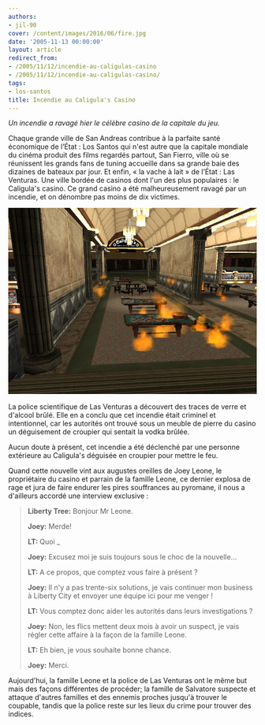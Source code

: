 ```yaml
---
authors:
- jil-90
cover: /content/images/2016/06/fire.jpg
date: '2005-11-13 00:00:00'
layout: article
redirect_from:
- /2005/11/12/incendie-au-caligulas-casino
- /2005/11/12/incendie-au-caligulas-casino/
tags:
- los-santos
title: Incendie au Caligula's Casino
---
```



_Un incendie a ravagé hier le célèbre casino de la capitale du jeu._

Chaque grande ville de San Andreas contribue à la parfaite santé économique de l’État : Los Santos qui n'est autre que la capitale mondiale du cinéma produit des films regardés partout, San Fierro, ville où se réunissent les grands fans de tuning accueille dans sa grande baie des dizaines de bateaux par jour. Et enfin, « la vache à lait » de l’État : Las Venturas. Une ville bordée de casinos dont l'un des plus populaires : le Caligula's casino. Ce grand casino a été malheureusement ravagé par un incendie, et on dénombre pas moins de dix victimes.

![](/content/images/2005/01/fire2.jpg)

La police scientifique de Las Venturas a découvert des traces de verre et d'alcool brûlé. Elle en a conclu que cet incendie était criminel et intentionnel, car les autorités ont trouvé sous un meuble de pierre du casino un déguisement de croupier qui sentait la vodka brûlée.

Aucun doute à présent, cet incendie a été déclenché par une personne extérieure au Caligula's déguisée en croupier pour mettre le feu.

Quand cette nouvelle vint aux augustes oreilles de Joey Leone, le propriétaire du casino et parrain de la famille Leone, ce dernier explosa de rage et jura de faire endurer les pires souffrances au pyromane, il nous a d'ailleurs accordé une interview exclusive :

> **Liberty Tree:** Bonjour Mr Leone.
> 
> **Joey:** Merde!
> 
> **LT:** Quoi \_
> 
> **Joey:** Excusez moi je suis toujours sous le choc de la nouvelle...
> 
> **LT:** A ce propos, que comptez vous faire à présent ?
> 
> **Joey:** Il n'y a pas trente-six solutions, je vais continuer mon business à Liberty City et envoyer une équipe ici pour me venger !
> 
> **LT:** Vous comptez donc aider les autorités dans leurs investigations ?
> 
> **Joey:** Non, les flics mettent deux mois à avoir un suspect, je vais régler cette affaire à la façon de la famille Leone.
> 
> **LT:** Eh bien, je vous souhaite bonne chance.
> 
> **Joey:** Merci.

Aujourd'hui, la famille Leone et la police de Las Venturas ont le même but mais des façons différentes de procéder; la famille de Salvatore suspecte et attaque d'autres familles et des ennemis proches jusqu'à trouver le coupable, tandis que la police reste sur les lieux du crime pour trouver des indices.